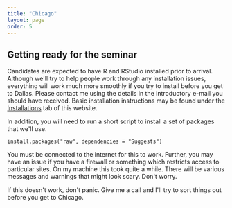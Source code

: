 ```yaml
---
title: "Chicago"
layout: page
order: 5
---
```


## Getting ready for the seminar

Candidates are expected to have R and RStudio installed prior to arrival. Although we'll try to help people work through any installation issues, everything will work much more smoothly if you try to install before you get to Dallas. Please contact me using the details in the introductory e-mail you should have received. Basic installation instructions may be found under the [Installations](../Installation) tab of this website.

In addition, you will need to run a short script to install a set of packages that we'll use. 

```
install.packages("raw", dependencies = "Suggests")
```

You must be connected to the internet for this to work. Further, you may have an issue if you have a firewall or something which restricts access to particular sites. On my machine this took quite a while. There will be various messages and warnings that might look scary. Don't worry.

If this doesn't work, don't panic. Give me a call and I'll try to sort things out before you get to Chicago.
